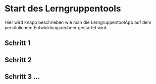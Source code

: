 # Start des Lerngruppentools 

Hier wird knapp beschrieben wie man die LerngruppentoolApp auf dem persönlichem Entwicklungsrechner
gestartet wird.

## Schritt 1


## Schritt 2

## Schritt 3 ...